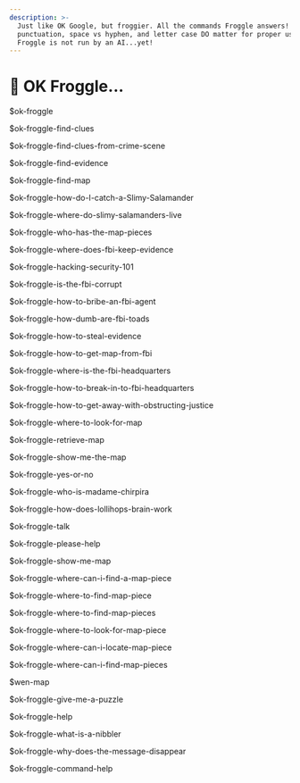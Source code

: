 ```yaml
---
description: >-
  Just like OK Google, but froggier. All the commands Froggle answers! Spelling,
  punctuation, space vs hyphen, and letter case DO matter for proper use - OK
  Froggle is not run by an AI...yet!
---
```


# 🤖 OK Froggle...

$ok-froggle

$ok-froggle-find-clues

$ok-froggle-find-clues-from-crime-scene

$ok-froggle-find-evidence

$ok-froggle-find-map

$ok-froggle-how-do-I-catch-a-Slimy-Salamander

$ok-froggle-where-do-slimy-salamanders-live

$ok-froggle-who-has-the-map-pieces

$ok-froggle-where-does-fbi-keep-evidence

$ok-froggle-hacking-security-101

$ok-froggle-is-the-fbi-corrupt

$ok-froggle-how-to-bribe-an-fbi-agent

$ok-froggle-how-dumb-are-fbi-toads

$ok-froggle-how-to-steal-evidence

$ok-froggle-how-to-get-map-from-fbi

$ok-froggle-where-is-the-fbi-headquarters

$ok-froggle-how-to-break-in-to-fbi-headquarters

$ok-froggle-how-to-get-away-with-obstructing-justice

$ok-froggle-where-to-look-for-map

$ok-froggle-retrieve-map

$ok-froggle-show-me-the-map

$ok-froggle-yes-or-no

$ok-froggle-who-is-madame-chirpira

$ok-froggle-how-does-lollihops-brain-work

$ok-froggle-talk

$ok-froggle-please-help

$ok-froggle-show-me-map

$ok-froggle-where-can-i-find-a-map-piece

$ok-froggle-where-to-find-map-piece

$ok-froggle-where-to-find-map-pieces

$ok-froggle-where-to-look-for-map-piece

$ok-froggle-where-can-i-locate-map-piece

$ok-froggle-where-can-i-find-map-pieces

$wen-map

$ok-froggle-give-me-a-puzzle

$ok-froggle-help

$ok-froggle-what-is-a-nibbler

$ok-froggle-why-does-the-message-disappear

$ok-froggle-command-help
